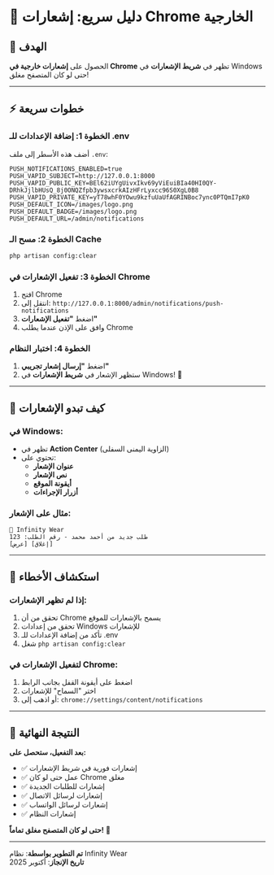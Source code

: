 # 🚀 دليل سريع: إشعارات Chrome الخارجية

## 🎯 الهدف
الحصول على **إشعارات خارجية في Chrome** تظهر في **شريط الإشعارات** في Windows حتى لو كان المتصفح مغلق!

---

## ⚡ خطوات سريعة

### **الخطوة 1: إضافة الإعدادات للـ .env**
أضف هذه الأسطر إلى ملف `.env`:

```env
PUSH_NOTIFICATIONS_ENABLED=true
PUSH_VAPID_SUBJECT=http://127.0.0.1:8000
PUSH_VAPID_PUBLIC_KEY=BEl62iUYgUivxIkv69yViEuiBIa40HI0QY-DRhkJjlbHUsQ_8j0ONQZfpb3ywsxcrkAIzHFrLyxcc96S0XgL0B8
PUSH_VAPID_PRIVATE_KEY=yT78whF0YOwu9kzfuUaUfAGRINBoc7ync0PTQmI7pK0
PUSH_DEFAULT_ICON=/images/logo.png
PUSH_DEFAULT_BADGE=/images/logo.png
PUSH_DEFAULT_URL=/admin/notifications
```

### **الخطوة 2: مسح الـ Cache**
```bash
php artisan config:clear
```

### **الخطوة 3: تفعيل الإشعارات في Chrome**
1. افتح Chrome
2. انتقل إلى: `http://127.0.0.1:8000/admin/notifications/push-notifications`
3. اضغط **"تفعيل الإشعارات"**
4. وافق على الإذن عندما يطلب Chrome

### **الخطوة 4: اختبار النظام**
1. اضغط **"إرسال إشعار تجريبي"**
2. ستظهر الإشعار في **شريط الإشعارات** في Windows! 🎉

---

## 📱 كيف تبدو الإشعارات

### **في Windows:**
- تظهر في **Action Center** (الزاوية اليمنى السفلى)
- تحتوي على:
  - **عنوان الإشعار**
  - **نص الإشعار** 
  - **أيقونة الموقع**
  - **أزرار الإجراءات**

### **مثال على الإشعار:**
```
🔔 Infinity Wear
طلب جديد من أحمد محمد - رقم الطلب: 123
[عرض] [إغلاق]
```

---

## 🔧 استكشاف الأخطاء

### **إذا لم تظهر الإشعارات:**
1. تحقق من أن Chrome يسمح بالإشعارات للموقع
2. تحقق من إعدادات Windows للإشعارات
3. تأكد من إضافة الإعدادات للـ .env
4. شغل `php artisan config:clear`

### **لتفعيل الإشعارات في Chrome:**
1. اضغط على أيقونة القفل بجانب الرابط
2. اختر "السماح" للإشعارات
3. أو اذهب إلى: `chrome://settings/content/notifications`

---

## 🎉 النتيجة النهائية

**بعد التفعيل، ستحصل على:**
- ✅ إشعارات فورية في شريط الإشعارات
- ✅ عمل حتى لو كان Chrome مغلق
- ✅ إشعارات للطلبات الجديدة
- ✅ إشعارات لرسائل الاتصال
- ✅ إشعارات لرسائل الواتساب
- ✅ إشعارات النظام

**حتى لو كان المتصفح مغلق تماماً!** 🚀

---

**تم التطوير بواسطة**: نظام Infinity Wear  
**تاريخ الإنجاز**: أكتوبر 2025
